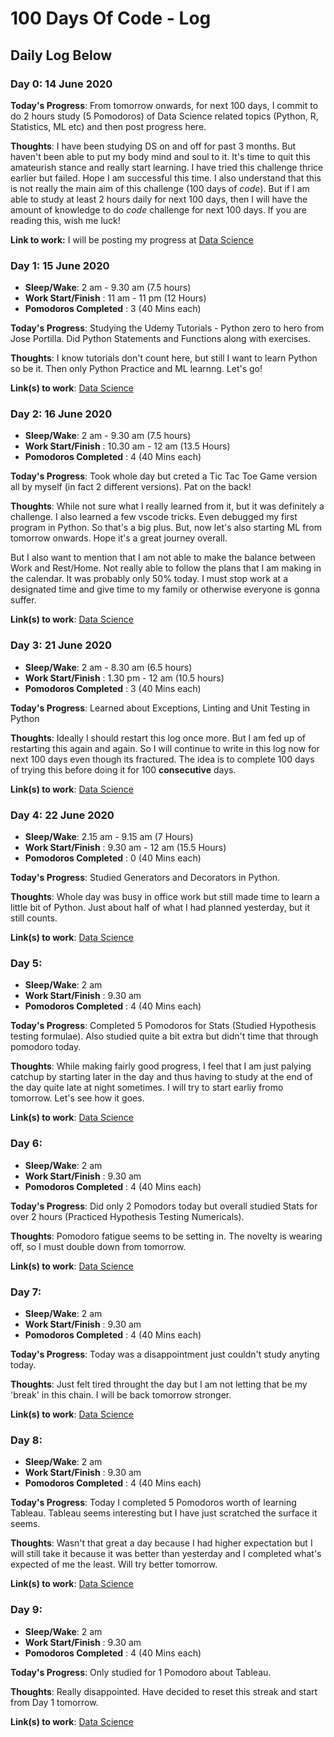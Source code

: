 # 100 Days Of Code - Log

## Daily Log Below

### Day 0: 14 June 2020

**Today's Progress**: From tomorrow onwards, for next 100 days, I commit to do 2 hours study (5 Pomodoros) of Data Science related topics (Python, R, Statistics, ML etc) and then post progress here.

**Thoughts**: I have been studying DS on and off for past 3 months. But haven't been able to put my body mind and soul to it. It's time to quit this amateurish stance and really start learning. I have tried this challenge thrice earlier but failed. Hope I am successful this time. I also understand that this is not really the main aim of this challenge (100 days of *code*). But if I am able to study at least 2 hours daily for next 100 days, then I will have the amount of knowledge to do *code* challenge for next 100 days. If you are reading this, wish me luck!

**Link to work:** I will be posting my progress at [Data Science](https://github.com/codeRSH/Data-Science )

### Day 1: 15 June 2020

* **Sleep/Wake**: 2 am - 9.30 am (7.5 hours)
* **Work Start/Finish** : 11 am - 11 pm (12 Hours)
* **Pomodoros Completed** : 3 (40 Mins each)

**Today's Progress**: Studying the Udemy Tutorials - Python zero to hero from Jose Portilla. Did Python Statements and Functions along with exercises.

**Thoughts**: I know tutorials don't count here, but still I want to learn Python so be it. Then only Python Practice and ML learnng. Let's go!

**Link(s) to work**: [Data Science](https://github.com/codeRSH/Data-Science )

### Day 2: 16 June 2020

* **Sleep/Wake**: 2 am - 9.30 am (7.5 hours)
* **Work Start/Finish** : 10.30 am - 12 am (13.5 Hours)
* **Pomodoros Completed** : 4 (40 Mins each)

**Today's Progress**: Took whole day but creted a Tic Tac Toe Game version all by myself (in fact 2 different versions). Pat on the back!

**Thoughts**: While not sure what I really learned from it, but it was definitely a challenge. I also learned a few vscode tricks. Even debugged my first program in Python. So that's a big plus. But, now let's also starting ML from tomorrow onwards. Hope it's a great journey overall.

But I also want to mention that I am not able to make the balance between Work and Rest/Home. Not really able to follow the plans that I am making in the calendar. It was probably only 50% today. I must stop work at a designated time and give time to my family or otherwise everyone is gonna suffer.

**Link(s) to work**:  [Data Science](https://github.com/codeRSH/Data-Science )

### Day 3: 21 June 2020

* **Sleep/Wake**: 2 am - 8.30 am (6.5 hours)
* **Work Start/Finish** : 1.30 pm - 12 am (10.5 hours)
* **Pomodoros Completed** : 3 (40 Mins each)

**Today's Progress**: Learned about Exceptions, Linting and Unit Testing in Python

**Thoughts**: Ideally I should restart this log once more. But I am fed up of restarting this again and again. So I will continue to write in this log now for next 100 days even though its fractured. The idea is to complete 100 days of trying this before doing it for 100 **consecutive** days.

**Link(s) to work**:  [Data Science](https://github.com/codeRSH/Data-Science )

### Day 4: 22 June 2020

* **Sleep/Wake**: 2.15 am - 9.15 am (7 Hours)
* **Work Start/Finish** : 9.30 am - 12 am (15.5 Hours)
* **Pomodoros Completed** : 0 (40 Mins each)

**Today's Progress**: Studied Generators and Decorators in Python.

**Thoughts**: Whole day was busy in office work but still made time to learn a little bit of Python. Just about half of what I had planned yesterday, but it still counts.

**Link(s) to work**:  [Data Science](https://github.com/codeRSH/Data-Science )

### Day 5:

* **Sleep/Wake**: 2 am
* **Work Start/Finish** : 9.30 am
* **Pomodoros Completed** : 4 (40 Mins each)

**Today's Progress**: Completed 5 Pomodoros for Stats (Studied Hypothesis testing formulae). Also studied quite a bit extra but didn't time that through pomodoro today.

**Thoughts**: While making fairly good progress, I feel that I am just palying catchup by starting later in the day and thus having to study at the end of the day quite late at night sometimes. I will try to start earliy fromo tomorrow. Let's see how it goes.

**Link(s) to work**: [Data Science](https://github.com/codeRSH/Data-Science )

### Day 6:

* **Sleep/Wake**: 2 am
* **Work Start/Finish** : 9.30 am
* **Pomodoros Completed** : 4 (40 Mins each)

**Today's Progress**: Did only 2 Pomodors today but overall studied Stats for over 2 hours (Practiced Hypothesis Testing Numericals).

**Thoughts**: Pomodoro fatigue seems to be setting in. The novelty is wearing off, so I must double down from tomorrow.

**Link(s) to work**:  [Data Science](https://github.com/codeRSH/Data-Science )

### Day 7:

* **Sleep/Wake**: 2 am
* **Work Start/Finish** : 9.30 am
* **Pomodoros Completed** : 4 (40 Mins each)

**Today's Progress**: Today was a disappointment just couldn't study anyting today.

**Thoughts**: Just felt tired throught the day but I am not letting that be my 'break' in this chain. I will be back tomorrow stronger.

**Link(s) to work**:  [Data Science](https://github.com/codeRSH/Data-Science )

### Day 8:

* **Sleep/Wake**: 2 am
* **Work Start/Finish** : 9.30 am
* **Pomodoros Completed** : 4 (40 Mins each)

**Today's Progress**: Today I completed 5 Pomodoros worth of learning Tableau. Tableau seems interesting but I have just scratched the surface it seems.

**Thoughts**: Wasn't that great a day because I had higher expectation but I will still take it because it was better than yesterday and I completed what's expected of me the least. Will try better tomorrow.

**Link(s) to work**:  [Data Science](https://github.com/codeRSH/Data-Science )

### Day 9:

* **Sleep/Wake**: 2 am
* **Work Start/Finish** : 9.30 am
* **Pomodoros Completed** : 4 (40 Mins each)

**Today's Progress**: Only studied for 1 Pomodoro about Tableau.

**Thoughts**: Really disappointed. Have decided to reset this streak and start from Day 1 tomorrow.

**Link(s) to work**:  [Data Science](https://github.com/codeRSH/Data-Science )
